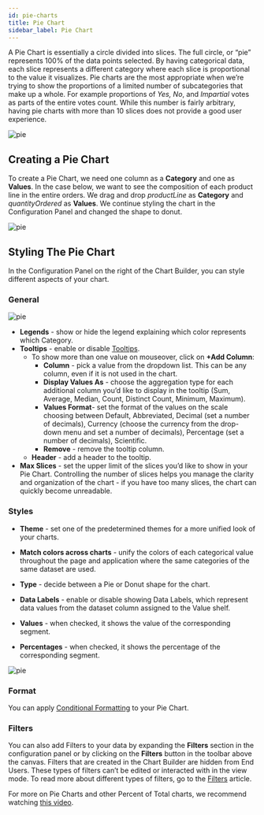 ```yaml
---
id: pie-charts
title: Pie Chart
sidebar_label: Pie Chart
---
```


<div style={{textAlign: "justify"}}>

A Pie Chart is essentially a circle divided into slices. The full circle, or “pie” represents 100% of the data points selected. By having categorical data, each slice represents a different category where each slice is proportional to the value it visualizes. Pie charts are the most appropriate when we’re trying to show the proportions of a limited number of subcategories that make up a whole. For example proportions of *Yes, No*, and *Impartial* votes as parts of the entire votes count. While this number is fairly arbitrary, having pie charts with more than 10 slices does not provide a good user experience.

![pie](https://s3.amazonaws.com/cdn.qrvey.com/documentation_assets/ui-docs/dataviews/chart-types-all/Pie/pie.png#thumbnail)

## Creating a Pie Chart
To create a Pie Chart, we need one column as a **Category** and one as **Values**.
In the case below, we want to see the composition of each product line in the entire orders. 
We drag and drop *productLine* as **Category** and *quantityOrdered* as **Values**. We continue styling the chart in the Configuration Panel and changed the shape to donut.

![pie](https://s3.amazonaws.com/cdn.qrvey.com/documentation_assets/ui-docs/dataviews/chart-types-all/Pie/create.gif#thumbnail)



## Styling The Pie Chart
In the Configuration Panel on the right of the Chart Builder, you can style different aspects of your chart.

### General 
![pie](https://s3.amazonaws.com/cdn.qrvey.com/documentation_assets/ui-docs/dataviews/chart-types-all/Pie/general.png#thumbnail-40)

* **Legends** - show or hide the legend explaining which color represents which Category.
* **Tooltips** - enable or disable <a href="/docs/ui-docs/dataviews/chart-builder/tooltips" target="_blank">Tooltips</a>.
  * To show more than one value on mouseover, click on **+Add Column**:
      * **Column** - pick a value from the dropdown list. This can be any column, even if it is not used in the chart.
      * **Display Values As** - choose the aggregation type for each additional column you’d like to display in the tooltip (Sum, Average, Median, Count, Distinct Count, Minimum, Maximum).
      * **Values Format**- set the format of the values on the scale choosing between Default, Abbreviated, Decimal (set a number of decimals), Currency (choose the currency from the drop-down menu and set a number of decimals), Percentage (set a number of decimals), Scientific.
      * **Remove** - remove the tooltip column.
  * **Header** - add a header to the tooltip. 
* **Max Slices** - set the upper limit of the slices you’d like to show in your Pie Chart. Controlling the number of slices helps you manage the clarity and organization of the chart - if you have too many slices, the chart can quickly become unreadable.

### Styles
* **Theme** - set one of the predetermined themes for a more unified look of your charts.

* **Match colors across charts** - unify the colors of each categorical value throughout the page and application where the same categories of the same dataset are used.

* **Type** - decide between a Pie or Donut shape for the chart.

* **Data Labels** - enable or disable showing Data Labels, which represent data values from the dataset column assigned to the Value shelf.

* **Values** - when checked, it shows the value of the corresponding segment. 

* **Percentages** - when checked, it shows the percentage of the corresponding segment.

![pie](https://s3.amazonaws.com/cdn.qrvey.com/documentation_assets/ui-docs/dataviews/chart-types-all/Pie/values.png#thumbnail) 


### Format
You can apply <a href="/docs/ui-docs/dataviews/chart-builder/chart-configuration/format#conditional-formatting" target="_blank">Conditional Formatting</a> to your Pie Chart.

### Filters
You can also add Filters to your data by expanding the **Filters** section in the configuration panel or by clicking on the **Filters** button in the toolbar above the canvas. 
Filters that are created in the Chart Builder are hidden from End Users. These types of filters can’t be edited or interacted with in the view mode. To read more about different types of filters, go to the <a href="/docs/ui-docs/dataviews/chart-builder/chart-configuration/chart-filters" target="_blank">Filters</a> article.


For more on Pie Charts and other Percent of Total charts, we recommend watching <a href="/docs/video-training/building-qrvey-sample/percent-total-charts" target="_blank">this video</a>.


</div>